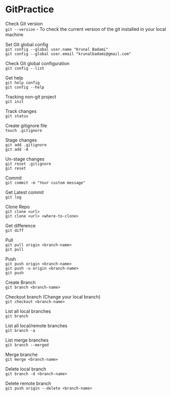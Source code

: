 # GitPractice

Check Git version <br />
`git --version` - To check the current version of the git installed in your local machine
 
 
Set Git global config <br />
`git config --global user.name "Krunal Badami"` <br />
`git config --global user.email "krunalbadami@gmail.com"`
 
 
Check Git global configuration <br />
`git config --list`


Get help <br />
`git help config` <br />
`git config --help`


Tracking non-git project <br />
`git init`


Track changes <br />
`git status`
 
 
Create gitignore file <br />
`touch .gitignore`


Stage changes <br />
`git add .gitignore` <br />
`git add -A`

 
Un-stage changes <br />
`git reset .gitignore` <br />
`git reset`


Commit  <br />
`git commit -m "Your custom message"`
 
 
Get Latest commit <br />
`git log`


Clone Repo <br />
`git clone <url>` <br />
`git clone <url> <where-to-clone>`


Get difference <br />
`git diff`


Pull <br />
`git pull origin <branch-name>` <br />
`git pull`


Push <br />
`git push origin <branch-name>` <br />
`git push -u origin <branch-name>` <br />
`git push`


Create Branch <br />
`git branch <branch-name>`


Checkout branch (Change your local branch) <br />
`git checkout <branch-name>`


List all local branches <br />
`git branch`


List all local/remote branches <br />
`git branch -a`


List merge branches <br />
`git branch --merged`


Merge branche <br />
`git merge <branch-name>`


Delete local branch <br />
`git branch -d <branch-name>`



Delete remote branch <br />
`git push origin --delete <branch-name>`







